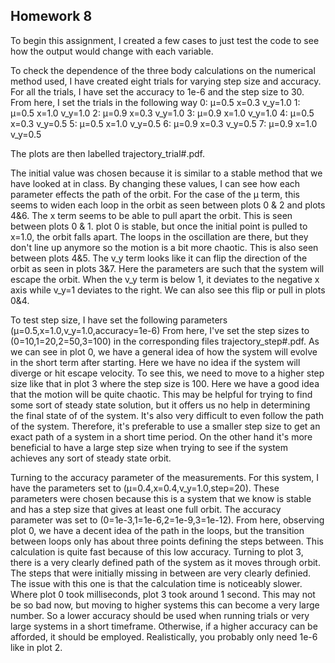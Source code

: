 ## Homework 8

To begin this assignment, I created a few cases to just test the code to see how the output would change with each variable. 

To check the dependence of the three body calculations on the numerical method used, I have created eight trials for varying step size and accuracy. For all the trials, I have set the accuracy to 1e-6 and the step size to 30. From here, I set the trials in the following way 
0: μ=0.5 x=0.3 v_y=1.0
1: μ=0.5 x=1.0 v_y=1.0
2: μ=0.9 x=0.3 v_y=1.0
3: μ=0.9 x=1.0 v_y=1.0
4: μ=0.5 x=0.3 v_y=0.5
5: μ=0.5 x=1.0 v_y=0.5
6: μ=0.9 x=0.3 v_y=0.5
7: μ=0.9 x=1.0 v_y=0.5

The plots are then labelled trajectory_trial#.pdf.

The initial value was chosen because it is similar to a stable method that we have looked at in class. By changing these values, I can see how each parameter effects the path of the orbit. For the case of the μ term, this seems to widen each loop in the orbit as seen between plots 0 & 2 and plots 4&6. The x term seems to be able to pull apart the orbit. This is seen between plots 0 & 1. plot 0 is stable, but once the initial point is pulled to x=1.0, the orbit falls apart. The loops in the oscillation are there, but they don't line up anymore so the motion is a bit more chaotic. This is also seen between plots 4&5. The v_y term looks like it can flip the direction of the orbit as seen in plots 3&7. Here the parameters are such that the system will escape the orbit. When the v_y term is below 1, it deviates to the negative x axis while v_y=1 deviates to the right. We can also see this flip or pull in plots 0&4. 

To test step size, I have set the following parameters (μ=0.5,x=1.0,v_y=1.0,accuracy=1e-6) From here, I've set the step sizes to (0=10,1=20,2=50,3=100) in the corresponding files trajectory_step#.pdf. As we can see in plot 0, we have a general idea of how the system will evolve in the short term after starting. Here we have no idea if the system will diverge or hit escape velocity. To see this, we need to move to a higher step size like that in plot 3 where the step size is 100. Here we have a good idea that the motion will be quite chaotic. This may be helpful for trying to find some sort of steady state solution, but it offers us no help in determining the final state of of the system. It's also very difficult to even follow the path of the system. Therefore, it's preferable to use a smaller step size to get an exact path of a system in a short time period. On the other hand it's more beneficial to have a large step size when trying to see if the system achieves any sort of steady state orbit. 

Turning to the accuracy parameter of the measurements. For this system, I have the parameters set to (μ=0.4,x=0.4,v_y=1.0,step=20). These parameters were chosen because this is a system that we know is stable and has a step size that gives at least one full orbit. The accuracy parameter was set to (0=1e-3,1=1e-6,2=1e-9,3=1e-12). From here, observing plot 0, we have a decent idea of the path in the loops, but the transition between loops only has about three points defining the steps between. This calculation is quite fast because of this low accuracy. Turning to plot 3, there is a very clearly defined path of the system as it moves through orbit. The steps that were initially missing in between are very clearly definied. The issue with this one is that the calculation time is noticeably slower. Where plot 0 took milliseconds, plot 3 took around 1 second. This may not be so bad now, but moving to higher systems this can become a very large number. So a lower accuracy should be used when running trials or very large systems in a short timeframe. Otherwise, if a higher accuracy can be afforded, it should be employed. Realistically, you probably only need 1e-6 like in plot 2. 
